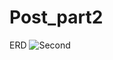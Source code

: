 # Post_part2

ERD
![Second](https://github.com/teresa881016/Post_part2/assets/96818204/cc09ca73-3dd9-479f-b3c5-6afaa20bdd73)
